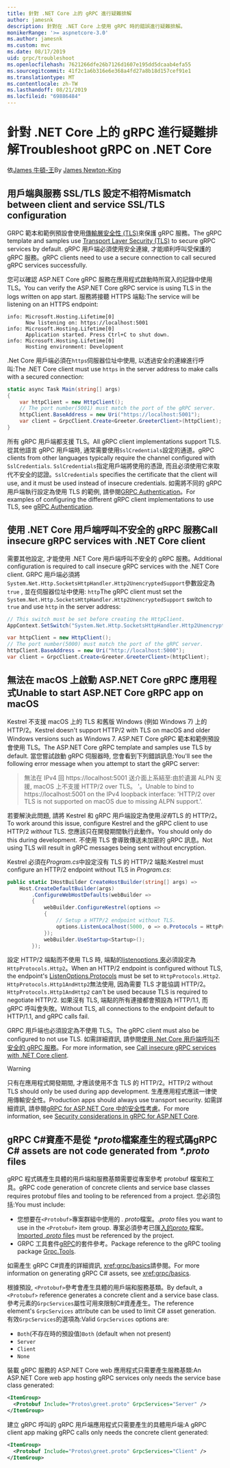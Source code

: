 ```yaml
---
title: 針對 .NET Core 上的 gRPC 進行疑難排解
author: jamesnk
description: 針對在 .NET Core 上使用 gRPC 時的錯誤進行疑難排解。
monikerRange: '>= aspnetcore-3.0'
ms.author: jamesnk
ms.custom: mvc
ms.date: 08/17/2019
uid: grpc/troubleshoot
ms.openlocfilehash: 7621266dfe26b7126d1607e195dd5dcaab4efa55
ms.sourcegitcommit: 41f2c1a6b316e6e368a4fd27a8b18d157cef91e1
ms.translationtype: MT
ms.contentlocale: zh-TW
ms.lasthandoff: 08/21/2019
ms.locfileid: "69886484"
---
```

# <a name="troubleshoot-grpc-on-net-core"></a><span data-ttu-id="0005d-103">針對 .NET Core 上的 gRPC 進行疑難排解</span><span class="sxs-lookup"><span data-stu-id="0005d-103">Troubleshoot gRPC on .NET Core</span></span>

<span data-ttu-id="0005d-104">依[James 牛頓-王](https://twitter.com/jamesnk)</span><span class="sxs-lookup"><span data-stu-id="0005d-104">By [James Newton-King](https://twitter.com/jamesnk)</span></span>

## <a name="mismatch-between-client-and-service-ssltls-configuration"></a><span data-ttu-id="0005d-105">用戶端與服務 SSL/TLS 設定不相符</span><span class="sxs-lookup"><span data-stu-id="0005d-105">Mismatch between client and service SSL/TLS configuration</span></span>

<span data-ttu-id="0005d-106">GRPC 範本和範例預設會使用[傳輸層安全性 (TLS)](https://tools.ietf.org/html/rfc5246)來保護 gRPC 服務。</span><span class="sxs-lookup"><span data-stu-id="0005d-106">The gRPC template and samples use [Transport Layer Security (TLS)](https://tools.ietf.org/html/rfc5246) to secure gRPC services by default.</span></span> <span data-ttu-id="0005d-107">gRPC 用戶端必須使用安全連線, 才能順利呼叫受保護的 gRPC 服務。</span><span class="sxs-lookup"><span data-stu-id="0005d-107">gRPC clients need to use a secure connection to call secured gRPC services successfully.</span></span>

<span data-ttu-id="0005d-108">您可以確認 ASP.NET Core gRPC 服務在應用程式啟動時所寫入的記錄中使用 TLS。</span><span class="sxs-lookup"><span data-stu-id="0005d-108">You can verify the ASP.NET Core gRPC service is using TLS in the logs written on app start.</span></span> <span data-ttu-id="0005d-109">服務將接聽 HTTPS 端點:</span><span class="sxs-lookup"><span data-stu-id="0005d-109">The service will be listening on an HTTPS endpoint:</span></span>

```
info: Microsoft.Hosting.Lifetime[0]
      Now listening on: https://localhost:5001
info: Microsoft.Hosting.Lifetime[0]
      Application started. Press Ctrl+C to shut down.
info: Microsoft.Hosting.Lifetime[0]
      Hosting environment: Development
```

<span data-ttu-id="0005d-110">.Net Core 用戶端必須在`https`伺服器位址中使用, 以透過安全的連線進行呼叫:</span><span class="sxs-lookup"><span data-stu-id="0005d-110">The .NET Core client must use `https` in the server address to make calls with a secured connection:</span></span>

```csharp
static async Task Main(string[] args)
{
    var httpClient = new HttpClient();
    // The port number(5001) must match the port of the gRPC server.
    httpClient.BaseAddress = new Uri("https://localhost:5001");
    var client = GrpcClient.Create<Greeter.GreeterClient>(httpClient);
}
```

<span data-ttu-id="0005d-111">所有 gRPC 用戶端都支援 TLS。</span><span class="sxs-lookup"><span data-stu-id="0005d-111">All gRPC client implementations support TLS.</span></span> <span data-ttu-id="0005d-112">從其他語言 gRPC 用戶端時, 通常需要使用`SslCredentials`設定的通道。</span><span class="sxs-lookup"><span data-stu-id="0005d-112">gRPC clients from other languages typically require the channel configured with `SslCredentials`.</span></span> <span data-ttu-id="0005d-113">`SslCredentials`指定用戶端將使用的憑證, 而且必須使用它來取代不安全的認證。</span><span class="sxs-lookup"><span data-stu-id="0005d-113">`SslCredentials` specifies the certificate that the client will use, and it must be used instead of insecure credentials.</span></span> <span data-ttu-id="0005d-114">如需將不同的 gRPC 用戶端執行設定為使用 TLS 的範例, 請參閱[GRPC Authentication](https://www.grpc.io/docs/guides/auth/)。</span><span class="sxs-lookup"><span data-stu-id="0005d-114">For examples of configuring the different gRPC client implementations to use TLS, see [gRPC Authentication](https://www.grpc.io/docs/guides/auth/).</span></span>

## <a name="call-insecure-grpc-services-with-net-core-client"></a><span data-ttu-id="0005d-115">使用 .NET Core 用戶端呼叫不安全的 gRPC 服務</span><span class="sxs-lookup"><span data-stu-id="0005d-115">Call insecure gRPC services with .NET Core client</span></span>

<span data-ttu-id="0005d-116">需要其他設定, 才能使用 .NET Core 用戶端呼叫不安全的 gRPC 服務。</span><span class="sxs-lookup"><span data-stu-id="0005d-116">Additional configuration is required to call insecure gRPC services with the .NET Core client.</span></span> <span data-ttu-id="0005d-117">GRPC 用戶端必須將`System.Net.Http.SocketsHttpHandler.Http2UnencryptedSupport`參數設定為`true` , 並在伺服器位址中使用: `http`</span><span class="sxs-lookup"><span data-stu-id="0005d-117">The gRPC client must set the `System.Net.Http.SocketsHttpHandler.Http2UnencryptedSupport` switch to `true` and use `http` in the server address:</span></span>

```csharp
// This switch must be set before creating the HttpClient.
AppContext.SetSwitch("System.Net.Http.SocketsHttpHandler.Http2UnencryptedSupport", true);

var httpClient = new HttpClient();
// The port number(5000) must match the port of the gRPC server.
httpClient.BaseAddress = new Uri("http://localhost:5000");
var client = GrpcClient.Create<Greeter.GreeterClient>(httpClient);
```

## <a name="unable-to-start-aspnet-core-grpc-app-on-macos"></a><span data-ttu-id="0005d-118">無法在 macOS 上啟動 ASP.NET Core gRPC 應用程式</span><span class="sxs-lookup"><span data-stu-id="0005d-118">Unable to start ASP.NET Core gRPC app on macOS</span></span>

<span data-ttu-id="0005d-119">Kestrel 不支援 macOS 上的 TLS 和舊版 Windows (例如 Windows 7) 上的 HTTP/2。</span><span class="sxs-lookup"><span data-stu-id="0005d-119">Kestrel doesn't support HTTP/2 with TLS on macOS and older Windows versions such as Windows 7.</span></span> <span data-ttu-id="0005d-120">ASP.NET Core gRPC 範本和範例預設會使用 TLS。</span><span class="sxs-lookup"><span data-stu-id="0005d-120">The ASP.NET Core gRPC template and samples use TLS by default.</span></span> <span data-ttu-id="0005d-121">當您嘗試啟動 gRPC 伺服器時, 您會看到下列錯誤訊息:</span><span class="sxs-lookup"><span data-stu-id="0005d-121">You'll see the following error message when you attempt to start the gRPC server:</span></span>

> <span data-ttu-id="0005d-122">無法在 IPv4 回 https://localhost:5001 送介面上系結至:由於遺漏 ALPN 支援, macOS 上不支援 HTTP/2 over TLS。 '。</span><span class="sxs-lookup"><span data-stu-id="0005d-122">Unable to bind to https://localhost:5001 on the IPv4 loopback interface: 'HTTP/2 over TLS is not supported on macOS due to missing ALPN support.'.</span></span>

<span data-ttu-id="0005d-123">若要解決此問題, 請將 Kestrel 和 gRPC 用戶端設定為使用*沒有*TLS 的 HTTP/2。</span><span class="sxs-lookup"><span data-stu-id="0005d-123">To work around this issue, configure Kestrel and the gRPC client to use HTTP/2 *without* TLS.</span></span> <span data-ttu-id="0005d-124">您應該只在開發期間執行此動作。</span><span class="sxs-lookup"><span data-stu-id="0005d-124">You should only do this during development.</span></span> <span data-ttu-id="0005d-125">不使用 TLS 會導致傳送未加密的 gRPC 訊息。</span><span class="sxs-lookup"><span data-stu-id="0005d-125">Not using TLS will result in gRPC messages being sent without encryption.</span></span>

<span data-ttu-id="0005d-126">Kestrel 必須在*Program.cs*中設定沒有 TLS 的 HTTP/2 端點:</span><span class="sxs-lookup"><span data-stu-id="0005d-126">Kestrel must configure an HTTP/2 endpoint without TLS in *Program.cs*:</span></span>

```csharp
public static IHostBuilder CreateHostBuilder(string[] args) =>
    Host.CreateDefaultBuilder(args)
        .ConfigureWebHostDefaults(webBuilder =>
        {
            webBuilder.ConfigureKestrel(options =>
            {
                // Setup a HTTP/2 endpoint without TLS.
                options.ListenLocalhost(5000, o => o.Protocols = HttpProtocols.Http2);
            });
            webBuilder.UseStartup<Startup>();
        });
```

<span data-ttu-id="0005d-127">設定 HTTP/2 端點而不使用 TLS 時, 端點的[listenoptions 來](xref:fundamentals/servers/kestrel#listenoptionsprotocols)必須設定為`HttpProtocols.Http2`。</span><span class="sxs-lookup"><span data-stu-id="0005d-127">When an HTTP/2 endpoint is configured without TLS, the endpoint's [ListenOptions.Protocols](xref:fundamentals/servers/kestrel#listenoptionsprotocols) must be set to `HttpProtocols.Http2`.</span></span> <span data-ttu-id="0005d-128">`HttpProtocols.Http1AndHttp2`無法使用, 因為需要 TLS 才能協調 HTTP/2。</span><span class="sxs-lookup"><span data-stu-id="0005d-128">`HttpProtocols.Http1AndHttp2` can't be used because TLS is required to negotiate HTTP/2.</span></span> <span data-ttu-id="0005d-129">如果沒有 TLS, 端點的所有連接都會預設為 HTTP/1.1, 而 gRPC 呼叫會失敗。</span><span class="sxs-lookup"><span data-stu-id="0005d-129">Without TLS, all connections to the endpoint default to HTTP/1.1, and gRPC calls fail.</span></span>

<span data-ttu-id="0005d-130">GRPC 用戶端也必須設定為不使用 TLS。</span><span class="sxs-lookup"><span data-stu-id="0005d-130">The gRPC client must also be configured to not use TLS.</span></span> <span data-ttu-id="0005d-131">如需詳細資訊, 請參閱[使用 .Net Core 用戶端呼叫不安全的 gRPC 服務](#call-insecure-grpc-services-with-net-core-client)。</span><span class="sxs-lookup"><span data-stu-id="0005d-131">For more information, see [Call insecure gRPC services with .NET Core client](#call-insecure-grpc-services-with-net-core-client).</span></span>

> [!WARNING]
> <span data-ttu-id="0005d-132">只有在應用程式開發期間, 才應該使用不含 TLS 的 HTTP/2。</span><span class="sxs-lookup"><span data-stu-id="0005d-132">HTTP/2 without TLS should only be used during app development.</span></span> <span data-ttu-id="0005d-133">生產應用程式應該一律使用傳輸安全性。</span><span class="sxs-lookup"><span data-stu-id="0005d-133">Production apps should always use transport security.</span></span> <span data-ttu-id="0005d-134">如需詳細資訊, 請參閱[gRPC for ASP.NET Core 中的安全性考慮](xref:grpc/security#transport-security)。</span><span class="sxs-lookup"><span data-stu-id="0005d-134">For more information, see [Security considerations in gRPC for ASP.NET Core](xref:grpc/security#transport-security).</span></span>

## <a name="grpc-c-assets-are-not-code-generated-from-proto-files"></a><span data-ttu-id="0005d-135">gRPC C#資產不是從 *\*proto*檔案產生的程式碼</span><span class="sxs-lookup"><span data-stu-id="0005d-135">gRPC C# assets are not code generated from *\*.proto* files</span></span>

<span data-ttu-id="0005d-136">gRPC 程式碼產生具體的用戶端和服務基類需要從專案參考 protobuf 檔案和工具。</span><span class="sxs-lookup"><span data-stu-id="0005d-136">gRPC code generation of concrete clients and service base classes requires protobuf files and tooling to be referenced from a project.</span></span> <span data-ttu-id="0005d-137">您必須包括:</span><span class="sxs-lookup"><span data-stu-id="0005d-137">You must include:</span></span>

* <span data-ttu-id="0005d-138">您想要在`<Protobuf>`專案群組中使用的 *. proto*檔案。</span><span class="sxs-lookup"><span data-stu-id="0005d-138">*.proto* files you want to use in the `<Protobuf>` item group.</span></span> <span data-ttu-id="0005d-139">專案必須參考已匯[入的*proto* ](https://developers.google.com/protocol-buffers/docs/proto3#importing-definitions)檔案。</span><span class="sxs-lookup"><span data-stu-id="0005d-139">[Imported *.proto* files](https://developers.google.com/protocol-buffers/docs/proto3#importing-definitions) must be referenced by the project.</span></span>
* <span data-ttu-id="0005d-140">GRPC 工具套件[gRPC](https://www.nuget.org/packages/Grpc.Tools/)的套件參考。</span><span class="sxs-lookup"><span data-stu-id="0005d-140">Package reference to the gRPC tooling package [Grpc.Tools](https://www.nuget.org/packages/Grpc.Tools/).</span></span>

<span data-ttu-id="0005d-141">如需產生 gRPC C#資產的詳細資訊, <xref:grpc/basics>請參閱。</span><span class="sxs-lookup"><span data-stu-id="0005d-141">For more information on generating gRPC C# assets, see <xref:grpc/basics>.</span></span>

<span data-ttu-id="0005d-142">根據預設, `<Protobuf>`參考會產生具體的用戶端和服務基類。</span><span class="sxs-lookup"><span data-stu-id="0005d-142">By default, a `<Protobuf>` reference generates a concrete client and a service base class.</span></span> <span data-ttu-id="0005d-143">參考元素的`GrpcServices`屬性可用來限制C#資產產生。</span><span class="sxs-lookup"><span data-stu-id="0005d-143">The reference element's `GrpcServices` attribute can be used to limit C# asset generation.</span></span> <span data-ttu-id="0005d-144">有效`GrpcServices`的選項為:</span><span class="sxs-lookup"><span data-stu-id="0005d-144">Valid `GrpcServices` options are:</span></span>

* <span data-ttu-id="0005d-145">`Both`(不存在時的預設值)</span><span class="sxs-lookup"><span data-stu-id="0005d-145">`Both` (default when not present)</span></span>
* `Server`
* `Client`
* `None`

<span data-ttu-id="0005d-146">裝載 gRPC 服務的 ASP.NET Core web 應用程式只需要產生服務基類:</span><span class="sxs-lookup"><span data-stu-id="0005d-146">An ASP.NET Core web app hosting gRPC services only needs the service base class generated:</span></span>

```xml
<ItemGroup>
  <Protobuf Include="Protos\greet.proto" GrpcServices="Server" />
</ItemGroup>
```

<span data-ttu-id="0005d-147">建立 gRPC 呼叫的 gRPC 用戶端應用程式只需要產生的具體用戶端:</span><span class="sxs-lookup"><span data-stu-id="0005d-147">A gRPC client app making gRPC calls only needs the concrete client generated:</span></span>

```xml
<ItemGroup>
  <Protobuf Include="Protos\greet.proto" GrpcServices="Client" />
</ItemGroup>
```
